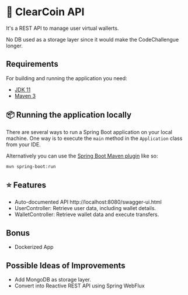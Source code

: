 # 🚀 ClearCoin API

It's a REST API to manage user virtual wallerts.

No DB used as a storage layer since it would make the CodeChallengue longer.
## Requirements

For building and running the application you need:

- [JDK 11](https://www.oracle.com/java/technologies/javase-jdk11-downloads.html)
- [Maven 3](https://maven.apache.org)

## 📦 Running the application locally

There are several ways to run a Spring Boot application on your local machine. One way is to execute the `main` method in the `Application` class from your IDE.

Alternatively you can use the [Spring Boot Maven plugin](https://docs.spring.io/spring-boot/docs/current/reference/html/build-tool-plugins-maven-plugin.html) like so:

```shell
mvn spring-boot:run
```

## ⭐️ Features

- Auto-documented API http://localhost:8080/swagger-ui.html
- UserController: Retrieve user data, including wallet details.
- WalletController: Retrieve wallet data and execute transfers.

## Bonus
- Dockerized App

## Possible Ideas of Improvements
- Add MongoDB as storage layer.
- Convert into Reactive REST API using Spring WebFlux 